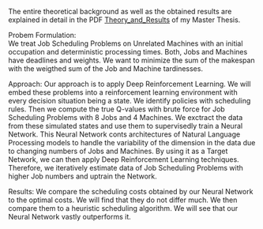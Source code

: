 The entire theoretical background as well as the obtained results are explained in detail in the PDF [Theory_and_Results](https://github.com/Dieguinho1612/Job-Scheduling-Deep-Reinforcement-Learning/blob/main/Theory_and_Results.pdf) of my Master Thesis.

Probem Formulation:<br>
  We treat Job Scheduling Problems on Unrelated Machines with an initial occupation and deterministic processing times.
  Both, Jobs and Machines have deadlines and weights.
  We want to minimize the sum of the makespan with the weigthed sum of the Job and Machine tardinesses.

Approach:
Our approach is to apply Deep Reinforcement Learning.
We will embed these problems into a reinforcement learning environment with every decision situation being a state.
We identify policies with scheduling rules.
Then we compute the true Q-values with brute force for Job Scheduling Problems with 8 Jobs and 4 Machines.
We exctract the data from these simulated states and use them to supervisedly train a Neural Network.
This Neural Network conts architectures of Natural Language Processing models to handle the variability of the dimension in the data due to changing numbers of Jobs and Machines.
By using it as a Target Network, we can then apply Deep Reinforcement Learning techniques.
Therefore, we iteratively estimate data of Job Scheduling Problems with higher Job numbers and uptrain the Network.

Results:
We compare the scheduling costs obtained by our Neural Network to the optimal costs.
We will find that they do not differ much.
We then compare them to a heuristic scheduling algorithm.
We will see that our Neural Network vastly outperforms it.
